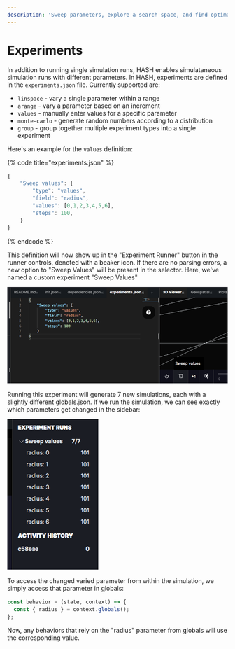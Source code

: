 ```yaml
---
description: 'Sweep parameters, explore a search space, and find optimal configurations'
---
```


# Experiments

In addition to running single simulation runs, HASH enables simulataneous simulation runs with different parameters. In HASH, experiments are defined in the `experiments.json` file. Currently supported are:

* `linspace` - vary a single parameter within a range
* `arange` - vary a parameter based on an increment
* `values` - manually enter values for a specific parameter
* `monte-carlo` - generate random numbers according to a distribution
* `group` - group together multiple experiment types into a single experiment

Here's an example for the `values` definition:

{% code title="experiments.json" %}
```javascript
{
    "Sweep values": {
        "type": "values",
        "field": "radius",
        "values": [0,1,2,3,4,5,6],
        "steps": 100,    
    }
}
```
{% endcode %}

This definition will now show up in the "Experiment Runner" button in the runner controls, denoted with a beaker icon. If there are no parsing errors, a new option to "Sweep Values" will be present in the selector. Here, we've named a custom experiment "Sweep Values"

![Sweep values demonstration](../.gitbook/assets/image%20%2816%29.png)

Running this experiment will generate 7 new simulations, each with a slightly different globals.json. If we run the simulation, we can see exactly which parameters get changed in the sidebar:

![Radius options](../.gitbook/assets/image%20%2817%29.png)

To access the changed varied parameter from within the simulation, we simply access that parameter in globals:

```javascript
const behavior = (state, context) => {
  const { radius } = context.globals();
};
```

Now, any behaviors that rely on the "radius" parameter from globals will use the corresponding value.



